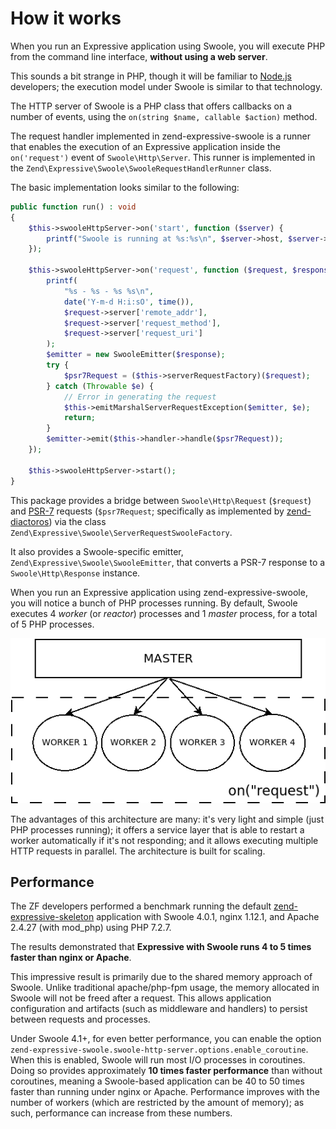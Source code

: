 # How it works

When you run an Expressive application using Swoole, you will execute PHP from
the command line interface, **without using a web server**.

This sounds a bit strange in PHP, though it will be familiar to [Node.js](https://nodejs.org)
developers; the execution model under Swoole is similar to that technology.

The HTTP server of Swoole is a PHP class that offers callbacks on a number of events,
using the `on(string $name, callable $action)` method.

The request handler implemented in zend-expressive-swoole is a runner that
enables the execution of an Expressive application inside the `on('request')`
event of `Swoole\Http\Server`. This runner is implemented in the
`Zend\Expressive\Swoole\SwooleRequestHandlerRunner` class.

The basic implementation looks similar to the following:

```php
public function run() : void
{
    $this->swooleHttpServer->on('start', function ($server) {
        printf("Swoole is running at %s:%s\n", $server->host, $server->port);
    });

    $this->swooleHttpServer->on('request', function ($request, $response) {
        printf(
            "%s - %s - %s %s\n",
            date('Y-m-d H:i:sO', time()),
            $request->server['remote_addr'],
            $request->server['request_method'],
            $request->server['request_uri']
        );
        $emitter = new SwooleEmitter($response);
        try {
            $psr7Request = ($this->serverRequestFactory)($request);
        } catch (Throwable $e) {
            // Error in generating the request
            $this->emitMarshalServerRequestException($emitter, $e);
            return;
        }
        $emitter->emit($this->handler->handle($psr7Request));
    });

    $this->swooleHttpServer->start();
}
```

This package provides a bridge between `Swoole\Http\Request` (`$request`) and
[PSR-7](https://www.php-fig.org/psr/psr-7/) requests (`$psr7Request`;
specifically as implemented by [zend-diactoros](https://docs.zendframework.com/zend-diactoros))
via the class `Zend\Expressive\Swoole\ServerRequestSwooleFactory`.

It also provides a Swoole-specific emitter, `Zend\Expressive\Swoole\SwooleEmitter`,
that converts a PSR-7 response to a `Swoole\Http\Response` instance.

When you run an Expressive application using zend-expressive-swoole, you will
notice a bunch of PHP processes running. By default, Swoole executes 4 *worker*
(or *reactor*) processes and 1 *master* process, for a total of 5 PHP processes.

![Swoole processes](../images/diagram_swoole.png)

The advantages of this architecture are many: it's very light and simple (just
PHP processes running); it offers a service layer that is able to restart a
worker automatically if it's not responding; and it allows executing multiple
HTTP requests in parallel. The architecture is built for scaling.

## Performance

The ZF developers performed a benchmark running the default [zend-expressive-skeleton](https://github.com/zendframework/zend-expressive-skeleton)
application with Swoole 4.0.1, nginx 1.12.1, and Apache 2.4.27 (with mod_php)
using PHP 7.2.7.

The results demonstrated that **Expressive with Swoole runs 4 to 5 times faster
than nginx or Apache**.

This impressive result is primarily due to the shared memory approach of Swoole.
Unlike traditional apache/php-fpm usage, the memory allocated in Swoole will not
be freed after a request. This allows application configuration and artifacts
(such as middleware and handlers) to persist between requests and processes.

Under Swoole 4.1+, for even better performance, you can enable the option
`zend-expressive-swoole.swoole-http-server.options.enable_coroutine`. When this
is enabled, Swoole will run most I/O processes in coroutines. Doing so provides
approximately **10 times faster performance** than without coroutines, meaning a
Swoole-based application can be 40 to 50 times faster than running under nginx
or Apache. Performance improves with the number of workers (which are restricted
by the amount of memory); as such, performance can increase from these numbers.

